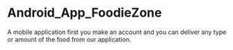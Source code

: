 # Android_App_FoodieZone

A mobile application first you make an account and you can deliver any type or amount of the food from our application.



